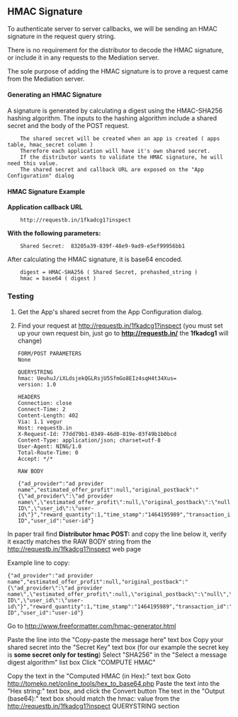 ## HMAC Signature
To authenticate server to server callbacks, we will be sending an HMAC signature in the request query string.

There is no requirement for the distributor to decode the HMAC signature, or include it in any requests to the Mediation server.

The sole purpose of adding the HMAC signature is to prove a request came from the Mediation server.

#### Generating an HMAC Signature

A signature is generated by calculating a digest using the HMAC-SHA256 hashing algorithm.
The inputs to the hashing algorithm include a shared secret and the body of the POST request.

        The shared secret will be created when an app is created ( apps table, hmac_secret column )
        Therefore each application will have it's own shared secret.
        If the distributor wants to validate the HMAC signature, he will need this value.
        The shared secret and callback URL are exposed on the "App Configuration" dialog

#### HMAC Signature Example

**Application callback URL**

        http://requestb.in/1fkadcg1?inspect

**With the following parameters:**

        Shared Secret:  83205a39-839f-48e9-9ad9-e5ef99956bb1

After calculating the HMAC signature, it is base64 encoded.

        digest = HMAC-SHA256 ( Shared Secret, prehashed_string )
        hmac = base64 ( digest )

### Testing

1. Get the App's shared secret from the App Configuration dialog.


2. Find your request at   http://requestb.in/1fkadcg1?inspect (you must set up your own request bin, just go to **http://requestb.in/** the **1fkadcg1** will change)

       FORM/POST PARAMETERS
       None

       QUERYSTRING
       hmac: UeuhuJ/iXLdsjekQGLRsjU5SfmGo8EIz4sqH4t34Xus=
       version: 1.0

       HEADERS
       Connection: close
       Connect-Time: 2
       Content-Length: 402
       Via: 1.1 vegur
       Host: requestb.in
       X-Request-Id: 77dd79b1-0349-46d0-819e-03f49b1b0bcd
       Content-Type: application/json; charset=utf-8
       User-Agent: NING/1.0
       Total-Route-Time: 0
       Accept: */*

       RAW BODY

       {"ad_provider":"ad provider name","estimated_offer_profit":null,"original_postback":"{\"ad_provider\":\"ad provider name\",\"estimated_offer_profit\":null,\"original_postback\":\"null\",\"reward_quantity\":1,\"time_stamp\":\"1464195989\",\"transaction_id\":\"transaction ID\",\"user_id\":\"user-id\"}","reward_quantity":1,"time_stamp":"1464195989","transaction_id":"transaction ID","user_id":"user-id"}

In paper trail find **Distributor hmac POST:** and copy the line below it, verify it exactly matches the RAW BODY string from the http://requestb.in/1fkadcg1?inspect web page

Example line to copy:

    {"ad_provider":"ad provider name","estimated_offer_profit":null,"original_postback":"{\"ad_provider\":\"ad provider name\",\"estimated_offer_profit\":null,\"original_postback\":\"null\",\"reward_quantity\":1,\"time_stamp\":\"1464195989\",\"transaction_id\":\"transaction ID\",\"user_id\":\"user-id\"}","reward_quantity":1,"time_stamp":"1464195989","transaction_id":"transaction ID","user_id":"user-id"}


Go to http://www.freeformatter.com/hmac-generator.html

Paste the line into the "Copy-paste the message here" text box
Copy your shared secret into the "Secret Key" text box (for our example the secret key is **some secret only for testing**)
Select "SHA256" in the "Select a message digest algorithm" list box
Click "COMPUTE HMAC"

Copy the text in the "Computed HMAC (in Hex):" text box
Goto http://tomeko.net/online_tools/hex_to_base64.php
Paste the text into the "Hex string:" text box, and click the Convert button
The text in the "Output (base64):" text box should match the hmac: value from the http://requestb.in/1fkadcg1?inspect QUERYSTRING section
